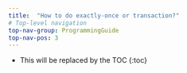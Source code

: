 ```yaml
---
title:  "How to do exactly-once or transaction?"
# Top-level navigation
top-nav-group: ProgrammingGuide
top-nav-pos: 3
---
```


* This will be replaced by the TOC
{:toc}
